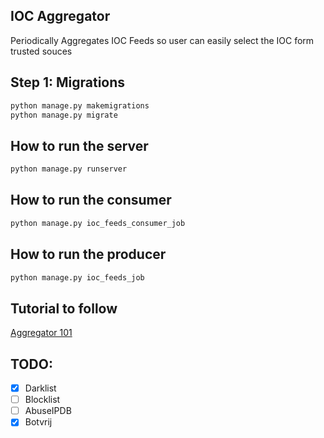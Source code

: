 ## IOC Aggregator

Periodically Aggregates IOC Feeds so user can easily select the IOC form trusted souces

## Step 1: Migrations
```bash
python manage.py makemigrations
python manage.py migrate
```

## How to run the server
```bash
python manage.py runserver
```

## How to run the consumer
```bash
python manage.py ioc_feeds_consumer_job
```

## How to run the producer
```bash
python manage.py ioc_feeds_job
```


## Tutorial to follow
[Aggregator 101](https://realpython.com/build-a-content-aggregator-python/)


## TODO:
- [x] Darklist
- [ ] Blocklist
- [ ] AbuseIPDB
- [x] Botvrij
